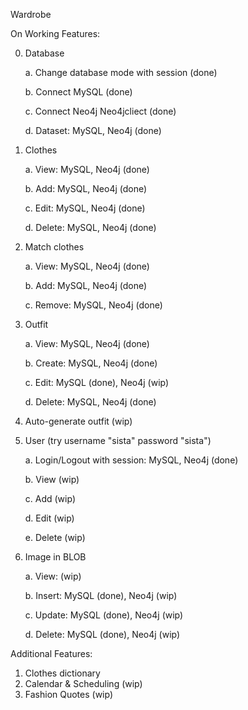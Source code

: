 Wardrobe 

On Working Features:

0. Database

	a. Change database mode with session (done)

	b. Connect MySQL (done)

	c. Connect Neo4j Neo4jcliect (done)

	d. Dataset: MySQL, Neo4j (done)

1. Clothes

	a. View: MySQL, Neo4j (done)

	b. Add: MySQL, Neo4j (done)

	c. Edit: MySQL, Neo4j (done)

	d. Delete: MySQL, Neo4j (done)

2. Match clothes

	a. View: MySQL, Neo4j (done)

	b. Add: MySQL, Neo4j (done)

	c. Remove: MySQL, Neo4j (done)

3. Outfit

	a. View: MySQL, Neo4j (done)

	b. Create: MySQL, Neo4j (done)

	c. Edit: MySQL (done), Neo4j (wip)

	d. Delete: MySQL, Neo4j (done)

4. Auto-generate outfit (wip)

5. User (try username "sista" password "sista")

	a. Login/Logout with session: MySQL, Neo4j (done)

	b. View (wip)

	c. Add (wip)

	d. Edit (wip)

	e. Delete (wip)

6. Image in BLOB

	a. View: (wip)

	b. Insert: MySQL (done), Neo4j (wip)

	c. Update: MySQL (done), Neo4j (wip)

	d. Delete: MySQL (done), Neo4j (wip)

Additional Features:

1. Clothes dictionary
2. Calendar & Scheduling (wip)
3. Fashion Quotes (wip)
